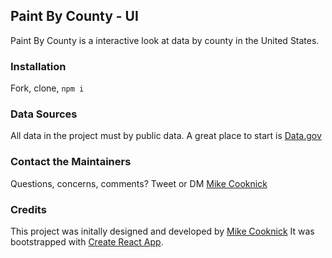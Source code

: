 ## Paint By County - UI

Paint By County is a interactive look at data by county in the United States.

### Installation
Fork, clone, `npm i`

### Data Sources
All data in the project must by public data. A great place to start is [Data.gov](https://www.data.gov/)

### Contact the Maintainers
Questions, concerns, comments? Tweet or DM [Mike Cooknick](http://twitter.com/mikecooknick)

### Credits
This project was initally designed and developed by [Mike Cooknick](http://twitter.com/mikecooknick)
It was bootstrapped with [Create React App](https://github.com/facebook/create-react-app).